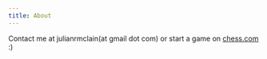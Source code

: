 ```yaml
---
title: About
---
```


Contact me at julianrmclain(at gmail dot com) or start a game on
<a href="https://www.chess.com/member/jjjulio"> chess.com</a> :)
